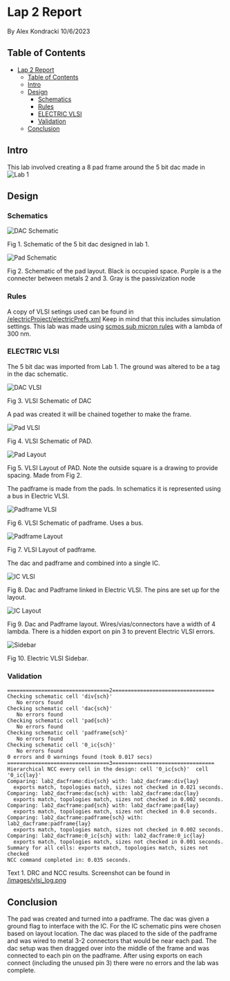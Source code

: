 # Lap 2 Report
By Alex Kondracki
10/6/2023

## Table of Contents
- [Lap 2 Report](#lap-2-report)
  - [Table of Contents](#table-of-contents)
  - [Intro](#intro)
  - [Design](#design)
    - [Schematics](#schematics)
    - [Rules](#rules)
    - [ELECTRIC VLSI](#electric-vlsi)
    - [Validation](#validation)
  - [Conclusion](#conclusion)

## Intro
This lab involved creating a 8 pad frame around the 5 bit dac made in ![Lab 1](github.com/alexk-school/ENCE_3501_VLSI_Class2023/tree/main/Lab1)

## Design

### Schematics

![DAC Schematic](raw.githubusercontent.com/alexk-school/ENCE_3501_VLSI_Class2023/main/Lab2/images/schematic_dac.png) 

Fig 1. Schematic of the 5 bit dac designed in lab 1.

![Pad Schematic](raw.githubusercontent.com/alexk-school/ENCE_3501_VLSI_Class2023/main/Lab2/images/schematic_pad.png) 

Fig 2. Schematic of the pad layout. Black is occupied space. Purple is a the connecter between metals 2 and 3. Gray is the passivization node

### Rules

A copy of VLSI setings used can be found in  [/electricProject/electricPrefs.xml](raw.githubusercontent.com/alexk-school/ENCE_3501_VLSI_Class2023/main/Lab2/electricProject/electricPrefs.xml) Keep in mind that this includes simulation settings. This lab was made using [scmos sub micron rules](bears.ece.ucsb.edu/class/ece224a/scmos/scmos-main.html) with a lambda of 300 nm.

### ELECTRIC VLSI

The 5 bit dac was imported from Lab 1. The ground was altered to be a tag in the dac schematic.

![DAC VLSI](raw.githubusercontent.com/alexk-school/ENCE_3501_VLSI_Class2023/main/Lab2/images/dac_sch.png) 

Fig 3. VLSI Schematic of DAC

A pad was created it will be chained together to make the frame.

![Pad VLSI](raw.githubusercontent.com/alexk-school/ENCE_3501_VLSI_Class2023/main/Lab2/images/pad_sch.png) 

Fig 4. VLSI Schematic of PAD. 

![Pad Layout](raw.githubusercontent.com/alexk-school/ENCE_3501_VLSI_Class2023/main/Lab2/images/pad_lay.png) 

Fig 5. VLSI Layout of PAD. Note the outside square is a drawing to provide spacing. Made from Fig 2.

The padframe is made from the pads. In schematics it is represented using a bus in Electric VLSI.

![Padframe VLSI](raw.githubusercontent.com/alexk-school/ENCE_3501_VLSI_Class2023/main/Lab2/images/padframe_sch.png) 

Fig 6. VLSI Schematic of padframe. Uses a bus.

![Padframe Layout](raw.githubusercontent.com/alexk-school/ENCE_3501_VLSI_Class2023/main/Lab2/images/padframe_lay.png) 

Fig 7. VLSI Layout of padframe.

The dac and padframe and combined into a single IC. 

![IC VLSI](raw.githubusercontent.com/alexk-school/ENCE_3501_VLSI_Class2023/main/Lab2/images/ic_sch.png) 

Fig 8. Dac and Padframe linked in Electric VLSI. The pins are set up for the layout.

![IC Layout](raw.githubusercontent.com/alexk-school/ENCE_3501_VLSI_Class2023/main/Lab2/images/ic_lay.png) 

Fig 9. Dac and Padframe layout. Wires/vias/connectors have a width of 4 lambda. There is a hidden export on pin 3 to prevent Electric VLSI errors.

![Sidebar](raw.githubusercontent.com/alexk-school/ENCE_3501_VLSI_Class2023/main/Lab2/images/sidebar.png)

Fig 10. Electric VLSI Sidebar.

### Validation

```
=================================2=================================
Checking schematic cell 'div{sch}'
   No errors found
Checking schematic cell 'dac{sch}'
   No errors found
Checking schematic cell 'pad{sch}'
   No errors found
Checking schematic cell 'padframe{sch}'
   No errors found
Checking schematic cell '0_ic{sch}'
   No errors found
0 errors and 0 warnings found (took 0.017 secs)
=================================3=================================
Hierarchical NCC every cell in the design: cell '0_ic{sch}'  cell '0_ic{lay}'
Comparing: lab2_dacframe:div{sch} with: lab2_dacframe:div{lay}
  exports match, topologies match, sizes not checked in 0.021 seconds.
Comparing: lab2_dacframe:dac{sch} with: lab2_dacframe:dac{lay}
  exports match, topologies match, sizes not checked in 0.002 seconds.
Comparing: lab2_dacframe:pad{sch} with: lab2_dacframe:pad{lay}
  exports match, topologies match, sizes not checked in 0.0 seconds.
Comparing: lab2_dacframe:padframe{sch} with: lab2_dacframe:padframe{lay}
  exports match, topologies match, sizes not checked in 0.002 seconds.
Comparing: lab2_dacframe:0_ic{sch} with: lab2_dacframe:0_ic{lay}
  exports match, topologies match, sizes not checked in 0.001 seconds.
Summary for all cells: exports match, topologies match, sizes not checked
NCC command completed in: 0.035 seconds.
```

Text 1. DRC and NCC results. Screenshot can be found in [/images/vlsi_log.png](raw.githubusercontent.com/alexk-school/ENCE_3501_VLSI_Class2023/main/Lab2/images/vlsi_log.png)

## Conclusion

The pad was created and turned into a padframe. The dac was given a ground flag to interface with the IC. For the IC schematic pins were chosen based on layout location. The dac was placed to the side of the padframe and was wired to metal 3-2 connectors that would be near each pad. The dac setup was then dragged over into the middle of the frame and was connected to each pin on the padframe. After using exports on each connect (including the unused pin 3) there were no errors and the lab was complete.